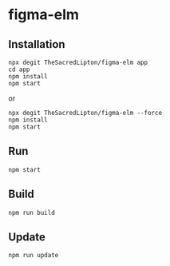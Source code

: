 # figma-elm

## Installation

```
npx degit TheSacredLipton/figma-elm app
cd app
npm install
npm start
```

or

```
npx degit TheSacredLipton/figma-elm --force
npm install
npm start
```

## Run

```
npm start
```

## Build

```
npm run build
```

## Update

```
npm run update
```



